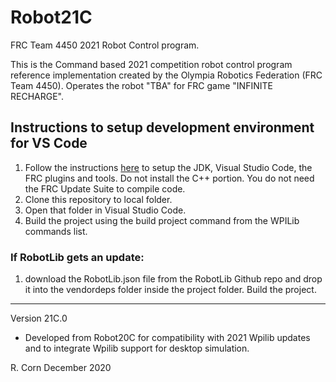 # Robot21C
FRC Team 4450 2021 Robot Control program.

This is the Command based 2021 competition robot control program reference implementation created by the Olympia Robotics Federation (FRC Team 4450). 
Operates the robot "TBA" for FRC game "INFINITE RECHARGE".

## Instructions to setup development environment for VS Code
1) Follow the instructions [here](https://wpilib.screenstepslive.com/s/currentCS/m/java) to setup the JDK, Visual Studio Code, the FRC plugins and tools. Do not install the C++ portion. You do not need the FRC Update Suite to compile code.
2) Clone this repository to local folder.
3) Open that folder in Visual Studio Code.
4) Build the project using the build project command from the WPILib commands list.

### If RobotLib gets an update:
1) download the RobotLib.json file from the RobotLib Github repo and drop it into the vendordeps folder inside the project folder. Build the project.
****************************************************************************************************************
Version 21C.0

*	Developed from Robot20C for compatibility with 2021 Wpilib updates and to integrate Wpilib support for
	desktop simulation.

R. Corn
December 2020
